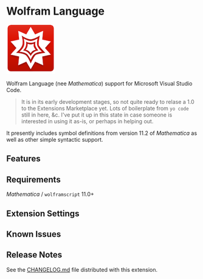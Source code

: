 # Wolfram Language

![logo](images/logo.png)

Wolfram Language (nee _Mathematica_) support for Microsoft Visual Studio Code.

> It is in its early development stages, so not quite ready to relase a 1.0 to the Extensions Marketplace yet. Lots of boilerplate from `yo code` still in here, &c. I've put it up in this state in case someone is interested in using it as-is, or perhaps in helping out.

It presently includes symbol definitions from version 11.2 of _Mathematica_ as well as other simple syntactic support.

## Features

<!-- 
![feature X](images/feature-x.png)

> Tip: -->

## Requirements

_Mathematica_ / `wolframscript` 11.0+

## Extension Settings

<!-- Include if your extension adds any VS Code settings through the `contributes.configuration` extension point.

For example:

This extension contributes the following settings:

* `myExtension.enable`: enable/disable this extension
* `myExtension.thing`: set to `blah` to do something -->

## Known Issues

<!-- We've all got issues. -->

## Release Notes

See the [CHANGELOG.md](CHANGELOG.md) file distributed with this extension.
